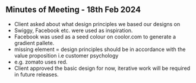Minutes of Meeting - 18th Feb 2024
---
- Client asked about what design principles we based our designs on 
- Swiggy, Facebook etc. were used as inspiration. 
- Facebook was used as a seed colour on coolor.com to generate a gradient pallete.
- missing element = design principles should be in accordance with the value proposition i.e customer psychology 
- e.g. zomato uses red. 
- Client approved the basic design for now, iterative work will be required in future releases.

